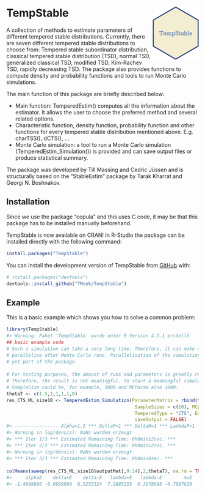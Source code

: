 
<!-- README.md is generated from README.Rmd. Please edit that file -->

# TempStable <img src="man/figures/logo.png" align="right" width="120" />

<!-- badges: start -->
<!-- badges: end -->
<!-- Start of my description -->

A collection of methods to estimate parameters of different tempered
stable distributions. Currently, there are seven different tempered
stable distributions to choose from: Tempered stable subordinator
distribution, classical tempered stable distribution (TSD), normal TSD,
generalized classical TSD, modified TSD, Kim-Rachev TSD, rapidly
decreasing TSD. The package also provides functions to compute density
and probability functions and tools to run Monte Carlo simulations.

The main function of this package are briefly described below:

- Main function: TemperedEstim() computes all the information about the
  estimator. It allows the user to choose the preferred method and
  several related options.
- Characteristic function, density function, probability function and
  other functions for every tempered stable distribution mentioned
  above. E.g. charTSS(), dCTS(), …
- Monte Carlo simulation: a tool to run a Monte Carlo simulation
  (TemperedEstim_Simulation()) is provided and can save output files or
  produce statistical summary.

The package was developed by Till Massing and Cedric Jüssen and is
structurally based on the “StableEstim” package by Tarak Kharrat and
Georgi N. Boshnakov.

<!-- End of my description -->

## Installation

Since we use the package “copula” and this uses C code, it may be that
this package has to be installed manually beforehand.

TempStable is now available on CRAN! In R-Studio the package can be
installed directly with the following command:

``` r
install.packages("TempStable")
```

You can install the development version of TempStable from
[GitHub](https://github.com/) with:

``` r
# install.packages("devtools")
devtools::install_github("TMoek/TempStable")
```

## Example

This is a basic example which shows you how to solve a common problem:

``` r
library(TempStable)
#> Warning: Paket 'TempStable' wurde unter R Version 4.3.1 erstellt
## basic example code
# Such a simulation can take a very long time. Therefore, it can make sense to 
# parallelise after Monte Carlo runs. Parallelisation of the simulation is not 
# yet part of the package. 

# For testing purposes, the amount of runs and parameters is greatly reduced. 
# Therefore, the result is not meaningful. To start a meaningful simulation, the
# SampleSize could be, for example, 1000 and MCParam also 1000.
thetaT <- c(1.5,1,1,1,1,0)
res_CTS_ML_size10 <- TemperedEstim_Simulation(ParameterMatrix = rbind(thetaT),
                                               SampleSizes = c(10), MCparam = 3,
                                               TemperedType = "CTS", Estimfct = "ML",
                                               saveOutput = FALSE)
#> ---------------- Alpha=1.5 *** DeltaP=1 *** DeltaM=1 *** LambdaP=1 *** LambdaM=1 *** mu=0 ---------------
#> Warning in log(densis): NaNs wurden erzeugt
#> *** Iter 1/3 *** Estimated Remaining Time: 0h0min12sec. *** 
#> *** Iter 2/3 *** Estimated Remaining Time: 0h0min12sec. ***
#> Warning in log(densis): NaNs wurden erzeugt
#> *** Iter 3/3 *** Estimated Remaining Time: 0h0min0sec. ***

colMeans(sweep(res_CTS_ML_size10$outputMat[,9:14],2,thetaT), na.rm = TRUE)
#>     alphaE    delta+E    delta-E   lambda+E   lambda-E        muE 
#> -1.4999990 -0.9999990  9.5255124  7.2885255  0.3178998 -0.7087628
```
